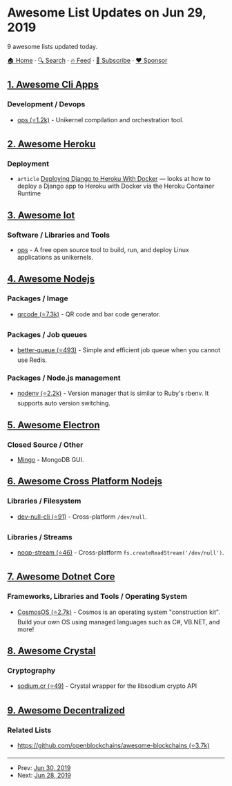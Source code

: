 # Awesome List Updates on Jun 29, 2019

9 awesome lists updated today.

[🏠 Home](/README.md) · [🔍 Search](https://www.trackawesomelist.com/search/) · [🔥 Feed](https://www.trackawesomelist.com/rss.xml) · [📮 Subscribe](https://trackawesomelist.us17.list-manage.com/subscribe?u=d2f0117aa829c83a63ec63c2f&id=36a103854c) · [❤️  Sponsor](https://github.com/sponsors/theowenyoung)



## [1. Awesome Cli Apps](/content/agarrharr/awesome-cli-apps/README.md)

### Development / Devops

*   [ops (⭐1.2k)](https://github.com/nanovms/ops) - Unikernel compilation and orchestration tool.

## [2. Awesome Heroku](/content/ianstormtaylor/awesome-heroku/README.md)

### Deployment

*   `article` [Deploying Django to Heroku With Docker](https://testdriven.io/blog/deploying-django-to-heroku-with-docker/) — looks at how to deploy a Django app to Heroku with Docker via the Heroku Container Runtime

## [3. Awesome Iot](/content/HQarroum/awesome-iot/README.md)

### Software / Libraries and Tools

*   [ops](https://ops.city/) - A free open source tool to build, run, and deploy Linux applications as unikernels.

## [4. Awesome Nodejs](/content/sindresorhus/awesome-nodejs/README.md)

### Packages / Image

*   [qrcode (⭐7.3k)](https://github.com/soldair/node-qrcode) - QR code and bar code generator.

### Packages / Job queues

*   [better-queue (⭐493)](https://github.com/diamondio/better-queue) - Simple and efficient job queue when you cannot use Redis.

### Packages / Node.js management

*   [nodenv (⭐2.2k)](https://github.com/nodenv/nodenv) - Version manager that is similar to Ruby's rbenv. It supports auto version switching.

## [5. Awesome Electron](/content/sindresorhus/awesome-electron/README.md)

### Closed Source / Other

*   [Mingo](https://mingo.io) - MongoDB GUI.

## [6. Awesome Cross Platform Nodejs](/content/bcoe/awesome-cross-platform-nodejs/README.md)

### Libraries / Filesystem

*   [dev-null-cli (⭐91)](https://github.com/sindresorhus/dev-null-cli) - Cross-platform `/dev/null`.

### Libraries / Streams

*   [noop-stream (⭐46)](https://github.com/sindresorhus/noop-stream) - Cross-platform `fs.createReadStream('/dev/null')`.

## [7. Awesome Dotnet Core](/content/thangchung/awesome-dotnet-core/README.md)

### Frameworks, Libraries and Tools / Operating System

*   [CosmosOS (⭐2.7k)](https://github.com/CosmosOS/Cosmos) - Cosmos is an operating system "construction kit". Build your own OS using managed languages such as C#, VB.NET, and more!

## [8. Awesome Crystal](/content/veelenga/awesome-crystal/README.md)

### Cryptography

*   [sodium.cr (⭐49)](https://github.com/didactic-drunk/sodium.cr) - Crystal wrapper for the libsodium crypto API

## [9. Awesome Decentralized](/content/croqaz/awesome-decentralized/README.md)

### Related Lists

*   [https://github.com/openblockchains/awesome-blockchains (⭐3.7k)](https://github.com/openblockchains/awesome-blockchains)

---

- Prev: [Jun 30, 2019](/content/2019/06/30/README.md)
- Next: [Jun 28, 2019](/content/2019/06/28/README.md)